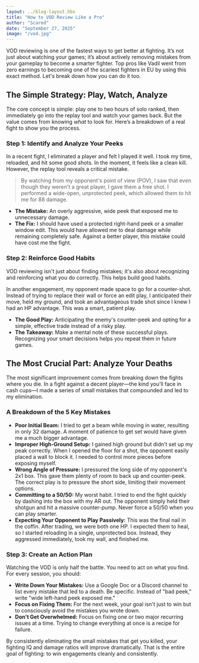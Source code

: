 ```yaml
---
layout: ../blog-layout.hbs
title: "How to VOD Review Like a Pro"
author: "Scared"
date: "September 27, 2025"
image: "/vod.jpg"
---
```


VOD reviewing is one of the fastest ways to get better at fighting. It’s not just about watching your games; it’s about actively removing mistakes from your gameplay to become a smarter fighter. Top pros like Vadil went from zero earnings to becoming one of the scariest fighters in EU by using this exact method. Let's break down how you can do it too.

## The Simple Strategy: Play, Watch, Analyze

The core concept is simple: play one to two hours of solo ranked, then immediately go into the replay tool and watch your games back. But the value comes from knowing *what* to look for. Here’s a breakdown of a real fight to show you the process.

### Step 1: Identify and Analyze Your Peeks

In a recent fight, I eliminated a player and felt I played it well. I took my time, reloaded, and hit some good shots. In the moment, it feels like a clean kill. However, the replay tool reveals a critical mistake.

> By watching from my opponent's point of view (POV), I saw that even though they weren't a great player, I gave them a free shot. I performed a wide-open, unprotected peek, which allowed them to hit me for 88 damage.

* **The Mistake:** An overly aggressive, wide peek that exposed me to unnecessary damage.
* **The Fix:** I should have used a protected right-hand peek or a smaller window edit. This would have allowed me to deal damage while remaining completely safe. Against a better player, this mistake could have cost me the fight.

### Step 2: Reinforce Good Habits

VOD reviewing isn't just about finding mistakes; it's also about recognizing and reinforcing what you do correctly. This helps build good habits.

In another engagement, my opponent made space to go for a counter-shot. Instead of trying to replace their wall or force an edit play, I anticipated their move, held my ground, and took an advantageous trade shot since I knew I had an HP advantage. This was a smart, patient play.

* **The Good Play:** Anticipating the enemy's counter-peek and opting for a simple, effective trade instead of a risky play.
* **The Takeaway:** Make a mental note of these successful plays. Recognizing your smart decisions helps you repeat them in future games.

## The Most Crucial Part: Analyze Your Deaths

The most significant improvement comes from breaking down the fights where you die. In a fight against a decent player—the kind you’ll face in cash cups—I made a series of small mistakes that compounded and led to my elimination.

### A Breakdown of the 5 Key Mistakes

* **Poor Initial Beam:** I tried to get a beam while moving in water, resulting in only 32 damage. A moment of patience to get set would have given me a much bigger advantage.
* **Improper High-Ground Setup:** I gained high ground but didn't set up my peak correctly. When I opened the floor for a shot, the opponent easily placed a wall to block it. I needed to control more pieces before exposing myself.
* **Wrong Angle of Pressure:** I pressured the long side of my opponent's 2x1 box. This gave them plenty of room to back up and counter-peek. The correct play is to pressure the short side, limiting their movement options.
* **Committing to a 50/50:** My worst habit. I tried to end the fight quickly by dashing into the box with my AR out. The opponent simply held their shotgun and hit a massive counter-pump. Never force a 50/50 when you can play smarter.
* **Expecting Your Opponent to Play Passively:** This was the final nail in the coffin. After trading, we were both one HP. I expected them to heal, so I started reloading in a single, unprotected box. Instead, they aggressed immediately, took my wall, and finished me.

### Step 3: Create an Action Plan

Watching the VOD is only half the battle. You need to act on what you find. For every session, you should:

* **Write Down Your Mistakes:** Use a Google Doc or a Discord channel to list every mistake that led to a death. Be specific. Instead of "bad peek," write "wide left-hand peek exposed me."
* **Focus on Fixing Them:** For the next week, your goal isn't just to win but to consciously avoid the mistakes you wrote down.
* **Don't Get Overwhelmed:** Focus on fixing one or two major recurring issues at a time. Trying to change everything at once is a recipe for failure.

By consistently eliminating the small mistakes that get you killed, your fighting IQ and damage ratios will improve dramatically. That is the entire goal of fighting: to win engagements cleanly and consistently.

